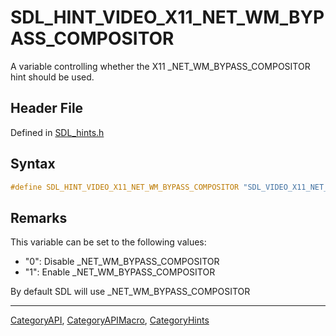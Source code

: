 # SDL_HINT_VIDEO_X11_NET_WM_BYPASS_COMPOSITOR

A variable controlling whether the X11 _NET_WM_BYPASS_COMPOSITOR hint should be used.

## Header File

Defined in [SDL_hints.h](https://github.com/libsdl-org/SDL/blob/SDL2/include/SDL_hints.h)

## Syntax

```c
#define SDL_HINT_VIDEO_X11_NET_WM_BYPASS_COMPOSITOR "SDL_VIDEO_X11_NET_WM_BYPASS_COMPOSITOR"
```

## Remarks

This variable can be set to the following values:

- "0": Disable _NET_WM_BYPASS_COMPOSITOR
- "1": Enable _NET_WM_BYPASS_COMPOSITOR

By default SDL will use _NET_WM_BYPASS_COMPOSITOR





----
[CategoryAPI](CategoryAPI), [CategoryAPIMacro](CategoryAPIMacro), [CategoryHints](CategoryHints)

